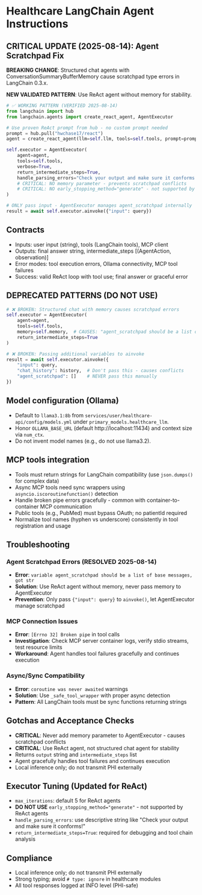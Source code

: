 # Healthcare LangChain Agent Instructions

## CRITICAL UPDATE (2025-08-14): Agent Scratchpad Fix

**BREAKING CHANGE**: Structured chat agents with ConversationSummaryBufferMemory cause scratchpad type errors in LangChain 0.3.x.

**NEW VALIDATED PATTERN**: Use ReAct agent without memory for stability.

```python
# ✅ WORKING PATTERN (VERIFIED 2025-08-14)
from langchain import hub
from langchain.agents import create_react_agent, AgentExecutor

# Use proven ReAct prompt from hub - no custom prompt needed
prompt = hub.pull("hwchase17/react")
agent = create_react_agent(llm=self.llm, tools=self.tools, prompt=prompt)

self.executor = AgentExecutor(
    agent=agent,
    tools=self.tools,
    verbose=True,
    return_intermediate_steps=True,
    handle_parsing_errors="Check your output and make sure it conforms!",
    # CRITICAL: NO memory parameter - prevents scratchpad conflicts
    # CRITICAL: NO early_stopping_method="generate" - not supported by ReAct
)

# ONLY pass input - AgentExecutor manages agent_scratchpad internally
result = await self.executor.ainvoke({"input": query})
```

## Contracts
- Inputs: user input (string), tools (LangChain tools), MCP client
- Outputs: final answer string, intermediate_steps [(AgentAction, observation)]
- Error modes: tool execution errors, Ollama connectivity, MCP tool failures
- Success: valid ReAct loop with tool use; final answer or graceful error

## DEPRECATED PATTERNS (DO NOT USE)
```python
# ❌ BROKEN: Structured chat with memory causes scratchpad errors
self.executor = AgentExecutor(
    agent=agent,
    tools=self.tools,
    memory=self.memory,  # CAUSES: "agent_scratchpad should be a list of base messages, got str"
    return_intermediate_steps=True
)

# ❌ BROKEN: Passing additional variables to ainvoke
result = await self.executor.ainvoke({
    "input": query,
    "chat_history": history,  # Don't pass this - causes conflicts
    "agent_scratchpad": []    # NEVER pass this manually
})
```

## Model configuration (Ollama)
- Default to `llama3.1:8b` from `services/user/healthcare-api/config/models.yml` under `primary_models.healthcare_llm`.
- Honor `OLLAMA_BASE_URL` (default http://localhost:11434) and context size via `num_ctx`.
- Do not invent model names (e.g., do not use llama3.2).

## MCP tools integration
- Tools must return strings for LangChain compatibility (use `json.dumps()` for complex data)
- Async MCP tools need sync wrappers using `asyncio.iscoroutinefunction()` detection
- Handle broken pipe errors gracefully - common with container-to-container MCP communication
- Public tools (e.g., PubMed) must bypass OAuth; no patientId required
- Normalize tool names (hyphen vs underscore) consistently in tool registration and usage

## Troubleshooting

### Agent Scratchpad Errors (RESOLVED 2025-08-14)
- **Error**: `variable agent_scratchpad should be a list of base messages, got str`
- **Solution**: Use ReAct agent without memory, never pass memory to AgentExecutor
- **Prevention**: Only pass `{"input": query}` to `ainvoke()`, let AgentExecutor manage scratchpad

### MCP Connection Issues
- **Error**: `[Errno 32] Broken pipe` in tool calls
- **Investigation**: Check MCP server container logs, verify stdio streams, test resource limits
- **Workaround**: Agent handles tool failures gracefully and continues execution

### Async/Sync Compatibility  
- **Error**: `coroutine was never awaited` warnings
- **Solution**: Use `_safe_tool_wrapper` with proper async detection
- **Pattern**: All LangChain tools must be sync functions returning strings

## Gotchas and Acceptance Checks
- **CRITICAL**: Never add memory parameter to AgentExecutor - causes scratchpad conflicts
- **CRITICAL**: Use ReAct agent, not structured chat agent for stability
- Returns `output` string and `intermediate_steps` list
- Agent gracefully handles tool failures and continues execution
- Local inference only; do not transmit PHI externally

## Executor Tuning (Updated for ReAct)
- `max_iterations`: default 5 for ReAct agents
- **DO NOT USE** `early_stopping_method="generate"` - not supported by ReAct agents  
- `handle_parsing_errors`: use descriptive string like "Check your output and make sure it conforms!"
- `return_intermediate_steps=True`: required for debugging and tool chain analysis

## Compliance
- Local inference only; do not transmit PHI externally
- Strong typing; avoid `# type: ignore` in healthcare modules
- All tool responses logged at INFO level (PHI-safe)
